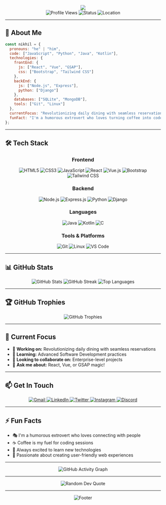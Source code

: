 <div align="center">
  <img src="https://readme-typing-svg.vercel.app/?lines=Hello,+I'm+NIKHIL+BAJANTRI!;Full+Stack+Developer;Passionate+about+creating+amazing+web+experiences&center=true&width=500&height=50">
</div>

<div align="center">
  <img src="https://komarev.com/ghpvc/?username=programmer-nick234&style=flat-square&color=blue" alt="Profile Views" />
  <img src="https://img.shields.io/badge/Status-Available%20for%20Hire-brightgreen" alt="Status" />
  <img src="https://img.shields.io/badge/Location-India-blue" alt="Location" />
</div>

---

## 🚀 About Me

```javascript
const nikhil = {
  pronouns: "he" | "him",
  code: ["JavaScript", "Python", "Java", "Kotlin"],
  technologies: {
    frontEnd: {
      js: ["React", "Vue", "GSAP"],
      css: ["Bootstrap", "Tailwind CSS"]
    },
    backEnd: {
      js: ["Node.js", "Express"],
      python: ["Django"]
    },
    databases: ["SQLite", "MongoDB"],
    tools: ["Git", "Linux"]
  },
  currentFocus: "Revolutionizing daily dining with seamless reservations",
  funFact: "I'm a humorous extrovert who loves turning coffee into code! ☕"
};
```

---

## 🛠️ Tech Stack

<div align="center">
  <h3>Frontend</h3>
  <img src="https://img.shields.io/badge/HTML5-E34F26?style=for-the-badge&logo=html5&logoColor=white" alt="HTML5" />
  <img src="https://img.shields.io/badge/CSS3-1572B6?style=for-the-badge&logo=css3&logoColor=white" alt="CSS3" />
  <img src="https://img.shields.io/badge/JavaScript-F7DF1E?style=for-the-badge&logo=javascript&logoColor=black" alt="JavaScript" />
  <img src="https://img.shields.io/badge/React-20232A?style=for-the-badge&logo=react&logoColor=61DAFB" alt="React" />
  <img src="https://img.shields.io/badge/Vue.js-35495E?style=for-the-badge&logo=vue.js&logoColor=4FC08D" alt="Vue.js" />
  <img src="https://img.shields.io/badge/Bootstrap-563D7C?style=for-the-badge&logo=bootstrap&logoColor=white" alt="Bootstrap" />
  <img src="https://img.shields.io/badge/Tailwind_CSS-38B2AC?style=for-the-badge&logo=tailwind-css&logoColor=white" alt="Tailwind CSS" />
</div>

<div align="center">
  <h3>Backend</h3>
  <img src="https://img.shields.io/badge/Node.js-43853D?style=for-the-badge&logo=node.js&logoColor=white" alt="Node.js" />
  <img src="https://img.shields.io/badge/Express.js-404D59?style=for-the-badge&logo=express&logoColor=white" alt="Express.js" />
  <img src="https://img.shields.io/badge/Python-3776AB?style=for-the-badge&logo=python&logoColor=white" alt="Python" />
  <img src="https://img.shields.io/badge/Django-092E20?style=for-the-badge&logo=django&logoColor=white" alt="Django" />
</div>

<div align="center">
  <h3>Languages</h3>
  <img src="https://img.shields.io/badge/Java-ED8B00?style=for-the-badge&logo=openjdk&logoColor=white" alt="Java" />
  <img src="https://img.shields.io/badge/Kotlin-0095D5?style=for-the-badge&logo=kotlin&logoColor=white" alt="Kotlin" />
  <img src="https://img.shields.io/badge/C-00599C?style=for-the-badge&logo=c&logoColor=white" alt="C" />
</div>

<div align="center">
  <h3>Tools & Platforms</h3>
  <img src="https://img.shields.io/badge/Git-F05032?style=for-the-badge&logo=git&logoColor=white" alt="Git" />
  <img src="https://img.shields.io/badge/Linux-FCC624?style=for-the-badge&logo=linux&logoColor=black" alt="Linux" />
  <img src="https://img.shields.io/badge/VS_Code-007ACC?style=for-the-badge&logo=visual-studio-code&logoColor=white" alt="VS Code" />
</div>

---

## 📊 GitHub Stats

<div align="center">
  <img src="https://github-readme-stats.vercel.app/api?username=programmer-nick234&show_icons=true&theme=radical&hide_border=true&bg_color=0D1117&title_color=5ce1e6&text_color=ffffff&icon_color=5ce1e6" alt="GitHub Stats" />
  
  <img src="https://github-readme-streak-stats.herokuapp.com/?user=programmer-nick234&theme=radical&hide_border=true&background=0D1117&stroke=5ce1e6&ring=5ce1e6&fire=5ce1e6&currStreakNum=ffffff&currStreakLabel=5ce1e6&sideNums=ffffff&sideLabels=5ce1e6&dates=ffffff" alt="GitHub Streak" />
  
  <img src="https://github-readme-stats.vercel.app/api/top-langs/?username=programmer-nick234&layout=compact&theme=radical&hide_border=true&bg_color=0D1117&title_color=5ce1e6&text_color=ffffff&langs_count=8" alt="Top Languages" />
</div>

---

## 🏆 GitHub Trophies

<div align="center">
  <img src="https://github-profile-trophy.vercel.app/?username=programmer-nick234&theme=radical&no-frame=true&no-bg=false&margin-w=4&row=1&column=7" alt="GitHub Trophies" />
</div>

---

## 🎯 Current Focus

- 🔭 **Working on:** Revolutionizing daily dining with seamless reservations
- 🌱 **Learning:** Advanced Software Development practices
- 👯 **Looking to collaborate on:** Enterprise-level projects
- 💬 **Ask me about:** React, Vue, or GSAP magic!

---

## 📫 Get In Touch

<div align="center">
  <a href="mailto:nikhilbajantri86@gmail.com">
    <img src="https://img.shields.io/badge/Gmail-D14836?style=for-the-badge&logo=gmail&logoColor=white" alt="Gmail" />
  </a>
  <a href="https://www.linkedin.com/in/nikhil-bajantri-3a5358315/">
    <img src="https://img.shields.io/badge/LinkedIn-0077B5?style=for-the-badge&logo=linkedin&logoColor=white" alt="LinkedIn" />
  </a>
  <a href="https://x.com/nikhil_baj64751?t=NjpeRUVkM30ecVDv6LwSXg&s=09">
    <img src="https://img.shields.io/badge/Twitter-1DA1F2?style=for-the-badge&logo=twitter&logoColor=white" alt="Twitter" />
  </a>
  <a href="https://www.instagram.com/Nikkkkhil.1/">
    <img src="https://img.shields.io/badge/Instagram-E4405F?style=for-the-badge&logo=instagram&logoColor=white" alt="Instagram" />
  </a>
  <a href="https://discord.com/channels/@Nickkkk.1">
    <img src="https://img.shields.io/badge/Discord-7289DA?style=for-the-badge&logo=discord&logoColor=white" alt="Discord" />
  </a>
</div>

---

## ⚡ Fun Facts

- 🎭 I'm a humorous extrovert who loves connecting with people
- ☕ Coffee is my fuel for coding sessions
- 🚀 Always excited to learn new technologies
- 🎯 Passionate about creating user-friendly web experiences

---

<div align="center">
  <img src="https://github-readme-activity-graph.vercel.app/graph?username=programmer-nick234&theme=react-dark&hide_border=true&area=true" alt="GitHub Activity Graph" />
</div>

---

<div align="center">
  <img src="https://quotes-github-readme.vercel.app/api?type=horizontal&theme=radical" alt="Random Dev Quote" />
</div>

---

<div align="center">
  <img src="https://capsule-render.vercel.app/api?type=waving&color=gradient&height=100&section=footer" alt="Footer" />
</div>
